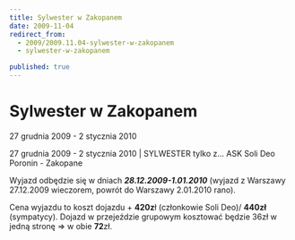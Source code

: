 ```yaml
---
title: Sylwester w Zakopanem
date: 2009-11-04
redirect_from: 
  - 2009/2009.11.04-sylwester-w-zakopanem
  - sylwester-w-zakopanem

published: true
---
```




# Sylwester w Zakopanem

<time>27 grudnia 2009 - 2 stycznia 2010</time>

27 grudnia 2009 - 2 stycznia 2010 | SYLWESTER tylko z... ASK Soli Deo
Poronin - Zakopane


Wyjazd odbędzie się w dniach&nbsp;***28.12.2009-1.01.2010***&nbsp;(wyjazd z Warszawy 27.12.2009 wieczorem, powrót do Warszawy 2.01.2010 rano).

Cena wyjazdu to koszt dojazdu + **420z**ł (członkowie Soli Deo)/ **440zł** (sympatycy). Dojazd w przejeździe grupowym kosztować będzie 36zł w jedną stronę =&gt; w obie **72**zł.



<!--CONTENT FROM OLD SERVER (jos before 2013): 27 grudnia 2009 - 2 stycznia 2010 | SYLWESTER tylko z... ASK Soli Deo
Poronin - Zakopane


Wyjazd odbędzie się w dniach&nbsp;***28.12.2009-1.01.2010***&nbsp;(wyjazd z Warszawy 27.12.2009 wieczorem, powrót do Warszawy 2.01.2010 rano).

Cena wyjazdu to koszt dojazdu + **420z**ł (członkowie Soli Deo)/ **440zł** (sympatycy). Dojazd w przejeździe grupowym kosztować będzie 36zł w jedną stronę =&gt; w obie **72**zł.


-->

<!--{{json:{"created_date":"2009-11-04 11:16:53","publish_down":"0000-00-00 00:00:00","id":"799"}}}-->